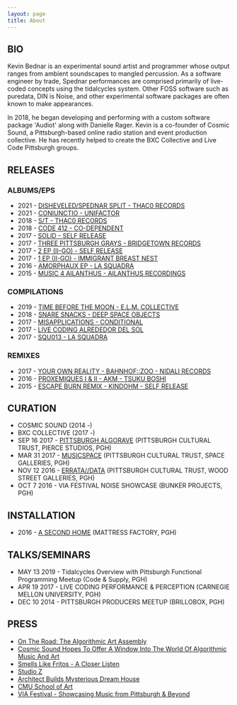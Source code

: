 ```yaml
---
layout: page
title: About
---
```


## BIO
Kevin Bednar is an experimental sound artist and programmer whose output ranges from ambient soundscapes to mangled percussion.  As a software engineer by trade, Spednar performances are comprised primarily of live-coded concepts using the tidalcycles system.  Other FOSS software such as puredata, DIN is Noise, and other experimental software packages are often known to make appearances.

In 2018, he began developing and performing with a custom software package 'Audiot' along with Danielle Rager. Kevin is a co-founder of Cosmic Sound, a Pittsburgh-based online radio station and event production collective. He has recently helped to create the BXC Collective and Live Code Pittsburgh groups.

## RELEASES
### ALBUMS/EPS
- 2021 - [DISHEVELED/SPEDNAR SPLIT - THAC0 RECORDS](https://thac0records.bandcamp.com/album/disheveled-spednar-split)
- 2021 - [CONIUNCTIO - UNIFACTOR](https://unifactor.bandcamp.com/album/coniunctio)
- 2018 - [S/T - THAC0 RECORDS](https://thac0records.bandcamp.com/album/spednar)
- 2018 - [CODE 412 - CO-DEPENDENT](https://co-dependent.bandcamp.com/album/code412)
- 2017 - [SOLID - SELF RELEASE](https://spednar.bandcamp.com/album/solid)
- 2017 - [THREE PITTSBURGH GRAYS - BRIDGETOWN RECORDS](https://bridgetownrecords.bandcamp.com/album/three-pittsburgh-grays)
- 2017 - [2 EP (II-GO) - SELF RELEASE](https://ii-go.bandcamp.com/album/2-ep)
- 2017 - [1 EP (II-GO) - IMMIGRANT BREAST NEST](https://immigrantbreastnest.com/album/1-ep)
- 2016 - [AMORPHAUX EP - LA SQUADRA](https://la-squadra.bandcamp.com/album/amorphaux-ep-squ004)
- 2015 - [MUSIC 4 AILANTHUS - AILANTHUS RECORDINGS](https://ailanthusrecordings.bandcamp.com/album/music-4-ailanthus)

### COMPILATIONS
- 2019 - [TIME BEFORE THE MOON - E.L.M. COLLECTIVE](https://elmc.bandcamp.com/album/time-before-the-moon)
- 2018 - [SNARE SNACKS - DEEP SPACE OBJECTS](https://deepspaceobjects.bandcamp.com/album/snare-snacks)
- 2017 - [MISAPPLICATIONS - CONDITIONAL](https://shop.conditional.club/album/misapplications)
- 2017 - [LIVE CODING ALREDEDOR DEL SOL](https://iclc2017.bandcamp.com/releases)
- 2017 - [SQU013 - LA SQUADRA](https://la-squadra.bandcamp.com/album/remix-album-squ013)

### REMIXES
- 2017 - [YOUR OWN REALITY - BAHNHOF::ZOO - NIDALI RECORDS](https://www.youtube.com/watch?v=ND2g3Vh8n4w)
- 2016 - [PROXEMIQUES I & II - AKM - TSUKU BOSHI](https://boomkat.com/products/proxemiques-i)
- 2015 - [ESCAPE BURN REMIX - KINDOHM - SELF RELEASE](https://kindohm.bandcamp.com/album/expedition)

## CURATION
- COSMIC SOUND (2014 -)
- BXC COLLECTIVE (2017 -)
- SEP 16 2017 - [PITTSBURGH ALGORAVE](https://trustarts.org/event/13372/pittsburgh-algorave) (PITTSBURGH CULTURAL TRUST, PIERCE STUDIOS, PGH)
- MAR 31 2017 - [MUSICSPACE](https://trustarts.org/event/12256/musicspace-with-en-eetchis-thoughtform-diaphony-plus-rew) (PITTSBURGH CULTURAL TRUST, SPACE GALLERIES, PGH)
- NOV 12 2016 - [ERRATA//DATA](http://woodstreetgalleries.org/portfolio-view/cosmic-sound-presents-erratadata-featuring-blaerg-and-more/) (PITTSBURGH CULTURAL TRUST, WOOD STREET GALLERIES, PGH)
- OCT 7 2016 - VIA FESTIVAL NOISE SHOWCASE (BUNKER PROJECTS, PGH)

## INSTALLATION
- 2016 - [A SECOND HOME](https://mattress.org/archive/index.php/Detail/collections/1425) (MATTRESS FACTORY, PGH)

## TALKS/SEMINARS
- MAY 13 2019 - Tidalcycles Overview with Pittsburgh Functional Programming Meetup (Code & Supply, PGH)
- APR 19 2017 - LIVE CODING PERFORMANCE & PERCEPTION (CARNEGIE MELLON UNIVERSITY, PGH)
- DEC 10 2014 - PITTSBURGH PRODUCERS MEETUP (BRILLOBOX, PGH)

## PRESS
- [On The Road: The Algorithmic Art Assembly](https://cycling74.com/articles/on-the-road-the-algorithmic-art-assembly)
- [Cosmic Sound Hopes To Offer A Window Into The World Of Algorithmic Music And Art](https://www.pittsburghcurrent.com/cosmic-sound-algorithmic-music/)
- [Smells Like Fritos - A Closer Listen](https://acloserlisten.com/2018/08/16/lcnl-098-dxgpvwz-smells-like-fritos-mix/)
- [Studio Z](http://www.studiozstpaul.com/blog/nada-presents-spednar-rew-and-local-artists)
- [Architect Builds Mysterious Dream House](https://www.vice.com/en_us/article/pgqnxg/architect-builds-mysterious-dreamland-inside-house)
- [CMU School of Art](http://www.art.cmu.edu/news/alumni-news/char-stiles-bcsa-18-and-rachel-wagner-bfa-13-present-a-v-performance-at-the-mattress-factory/)
- [VIA Festival - Showcasing Music from Pittsburgh & Beyond](https://www.nextpittsburgh.com/events/via-festival-showcases-cutting-edge-music-and-art-from-pittsburgh-and-beyond/)
